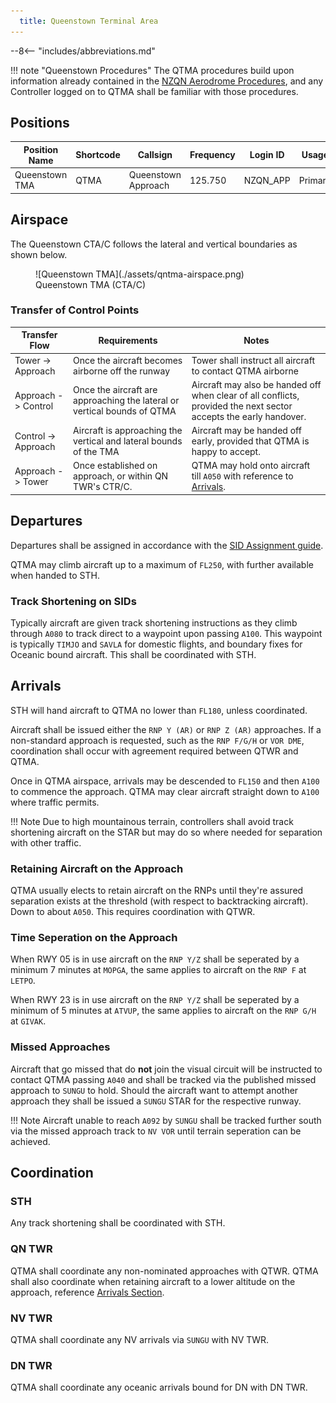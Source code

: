 ```yaml
---
  title: Queenstown Terminal Area 
---
```


--8<-- "includes/abbreviations.md"

!!! note "Queenstown Procedures"
    The QTMA procedures build upon information already contained in the [NZQN Aerodrome Procedures](../aerodromes/Class-C/nzqn.md), and any Controller logged on to QTMA shall be familiar with those procedures.

## Positions

| Position Name   | Shortcode | Callsign             | Frequency | Login ID | Usage   |
| --------------- | --------- | -------------------- | --------- | -------- | ------- |
| Queenstown TMA  | QTMA      | Queenstown Approach  | 125.750   | NZQN_APP | Primary |


## Airspace

The Queenstown CTA/C follows the lateral and vertical boundaries as shown below. 


<figure markdown>
  ![Queenstown TMA](./assets/qntma-airspace.png) 
  <figcaption>Queenstown TMA (CTA/C)</figcaption>
</figure>

### Transfer of Control Points

| Transfer Flow       | Requirements                                                             | Notes                                                                                                            |
|---------------------|--------------------------------------------------------------------------|------------------------------------------------------------------------------------------------------------------|
| Tower -> Approach   | Once the aircraft becomes airborne off the runway                        | Tower shall instruct all aircraft to contact QTMA airborne                                                       |
| Approach -> Control | Once the aircraft are approaching the lateral or vertical bounds of QTMA | Aircraft may also be handed off when clear of all conflicts, provided the next sector accepts the early handover.|
| Control -> Approach | Aircraft is approaching the vertical and lateral bounds of the TMA       | Aircraft may be handed off early, provided that QTMA is happy to accept.                                         |
| Approach -> Tower   | Once established on approach, or within QN TWR's CTR/C.                  | QTMA may hold onto aircraft till `A050` with reference to [Arrivals](#retaining-aircraft-on-the-approach).       |

## Departures

Departures shall be assigned in accordance with the [SID Assignment guide](../aerodromes/Class-C/nzqn.md#sid-assignment). 

QTMA may climb aircraft up to a maximum of `FL250`, with further available when handed to STH.

### Track Shortening on SIDs

Typically aircraft are given track shortening instructions as they climb through `A080` to track direct to a waypoint upon passing `A100`. This waypoint is typically `TIMJO` and `SAVLA` for domestic flights, and boundary fixes for Oceanic bound aircraft. This shall be coordinated with STH. 

## Arrivals 

STH will hand aircraft to QTMA no lower than `FL180`, unless coordinated.

Aircraft shall be issued either the `RNP Y (AR)` or `RNP Z (AR)` approaches. If a non-standard approach is requested, such as the `RNP F/G/H` or `VOR DME`, coordination shall occur with agreement required between QTWR and QTMA. 

Once in QTMA airspace, arrivals may be descended to `FL150` and then `A100` to commence the approach. QTMA may clear aircraft straight down to `A100` where traffic permits.

!!! Note
    Due to high mountainous terrain, controllers shall avoid track shortening aircraft on the STAR but may do so where needed for separation with other traffic. 

### Retaining Aircraft on the Approach

QTMA usually elects to retain aircraft on the RNPs until they're assured separation exists at the threshold (with respect to backtracking aircraft). Down to about `A050`. This requires coordination with QTWR.

### Time Seperation on the Approach

When RWY 05 is in use aircraft on the `RNP Y/Z` shall be seperated by a minimum 7 minutes at `MOPGA`, the same applies to aircraft on the `RNP F` at `LETPO`.

When RWY 23 is in use aircraft on the `RNP Y/Z` shall be seperated by a minimum of 5 minutes at `ATVUP`, the same applies to aircraft on the `RNP G/H` at `GIVAK`.


### Missed Approaches

Aircraft that go missed that do **not** join the visual circuit will be instructed to contact QTMA passing `A040` and shall be tracked via the published missed approach to `SUNGU` to hold. Should the aircraft want to attempt another approach they shall be issued a `SUNGU` STAR for the respective runway. 

!!! Note
    Aircraft unable to reach `A092` by `SUNGU` shall be tracked further south via the missed approach track to `NV VOR` until terrain seperation can be achieved. 

## Coordination

### STH

Any track shortening shall be coordinated with STH.

### QN TWR

QTMA shall coordinate any non-nominated approaches with QTWR. QTMA shall also coordinate when retaining aircraft to a lower altitude on the approach, reference [Arrivals Section](#retaining-aircraft-on-the-approach). 

### NV TWR

QTMA shall coordinate any NV arrivals via `SUNGU` with NV TWR. 

### DN TWR

QTMA shall coordinate any oceanic arrivals bound for DN with DN TWR. 